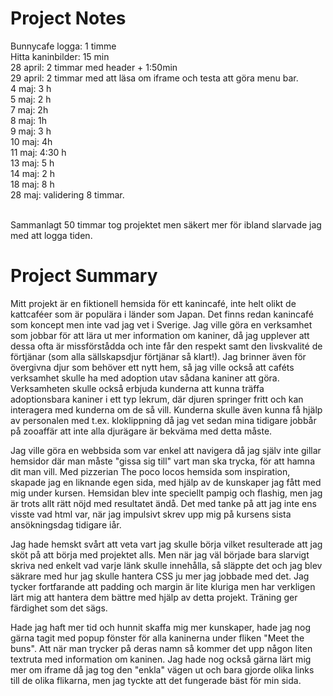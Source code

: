 # Project Notes
Bunnycafe logga: 1 timme
<br>Hitta kaninbilder: 15 min
<br>28 april: 2 timmar med header + 1:50min
<br>29 april: 2 timmar med att läsa om iframe och testa att göra menu bar.
<br>4 maj: 3 h
<br>5 maj: 2 h
<br>7 maj: 2h
<br>8 maj: 1h
<br>9 maj: 3 h
<br>10 maj: 4h
<br>11 maj: 4:30 h
<br>13 maj: 5 h
<br>14 maj: 2 h
<br>18 maj: 8 h
<br>28 maj: validering 8 timmar.

<br>Sammanlagt 50 timmar tog projektet men säkert mer för ibland slarvade jag med att logga tiden. 

# Project Summary
Mitt projekt är en fiktionell hemsida för ett kanincafé, inte helt olikt de kattcaféer som är populära i länder som Japan. Det finns redan kanincafé som koncept men inte vad jag vet i Sverige. Jag ville göra en verksamhet som jobbar för att lära ut mer information om kaniner, då jag upplever att dessa ofta är missförstådda och inte får den respekt samt den livskvalité de förtjänar (som alla sällskapsdjur förtjänar så klart!). Jag brinner även för övergivna djur som behöver ett nytt hem, så jag ville också att caféts verksamhet skulle ha med adoption utav sådana kaniner att göra. Verksamheten skulle också erbjuda kunderna att kunna träffa adoptionsbara kaniner i ett typ lekrum, där djuren springer fritt och kan interagera med kunderna om de så vill. Kunderna skulle även kunna få hjälp av personalen med t.ex. kloklippning då jag vet sedan mina tidigare jobbår på zooaffär att inte alla djurägare är bekväma med detta måste.    

Jag ville göra en webbsida som var enkel att navigera då jag själv inte gillar hemsidor där man måste "gissa sig till" vart man ska trycka, för att hamna dit man vill. Med pizzerian The poco locos hemsida som inspiration, skapade jag en liknande egen sida, med hjälp av de kunskaper jag fått med mig under kursen. Hemsidan blev inte speciellt pampig och flashig, men jag är trots allt rätt nöjd med resultatet ändå. Det med tanke på att jag inte ens visste vad html var, när jag impulsivt skrev upp mig på kursens sista ansökningsdag tidigare iår.  

Jag hade hemskt svårt att veta vart jag skulle börja vilket resulterade att jag sköt på att börja med projektet alls. Men när jag väl började bara slarvigt skriva ned enkelt vad varje länk skulle innehålla, så släppte det och jag blev säkrare med hur jag skulle hantera CSS ju mer jag jobbade med det. Jag tycker fortfarande att padding och margin är lite kluriga men har verkligen lärt mig att hantera dem bättre med hjälp av detta projekt. Träning ger färdighet som det sägs.

Hade jag haft mer tid och hunnit skaffa mig mer kunskaper, hade jag nog gärna tagit med popup fönster för alla kaninerna under fliken "Meet the buns". Att när man trycker på deras namn så kommer det upp någon liten textruta med information om kaninen. Jag hade nog också gärna lärt mig mer om iframe då jag tog den "enkla" vägen ut och bara gjorde olika links till de olika flikarna, men jag tyckte att det fungerade bäst för min sida.  


